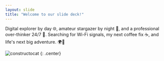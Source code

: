 ```yaml
---
layout: slide
title: "Welcome to our slide deck!"
---
```


Digital explorer by day 🌐, amateur stargazer by night 🌌, and a professional over-thinker 24/7 🤔. Searching for Wi-Fi signals, my next coffee fix ☕, and life's next big adventure. 🌍🚀

![constructocat](https://octodex.github.com/images/constructocat2.jpg)
{: .center}
